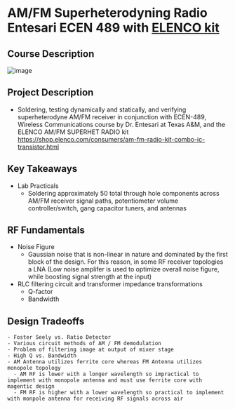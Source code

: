 # AM/FM Superheterodyning Radio Entesari ECEN 489 with [ELENCO kit](https://shop.elenco.com/consumers/am-fm-radio-kit-combo-ic-transistor.html)


## Course Description

![image](https://user-images.githubusercontent.com/61887299/236608637-a8c97562-3681-472e-aec6-9c9105861309.png)


## Project Description
- Soldering, testing dynamically and statically, and verifying superheterodyne AM/FM receiver in conjunction with ECEN-489, Wireless Communications course by Dr. Entesari at Texas A&amp;M, and  the ELENCO AM/FM SUPERHET RADIO kit https://shop.elenco.com/consumers/am-fm-radio-kit-combo-ic-transistor.html 

## Key Takeaways 
- Lab Practicals
  - Soldering approximately 50 total through hole components across AM/FM receiver signal paths, potentiometer volume controller/switch, gang capacitor tuners, and antennas
  
## RF Fundamentals
 - Noise Figure
    - Gaussian noise that is non-linear in nature and dominated by the first block of the design. For this reason, in some RF receiver topologies a LNA (Low noise amplifer is used to optimize overall noise figure, while boosting signal strength at the input)
- RLC filtering circuit and transformer impedance transformations
  - Q-factor
  - Bandwidth
  
## Design Tradeoffs
    - Foster Seely vs. Ratio Detector
    - Various circuit methods of AM / FM demodulation
    - Problem of filtering image at output of mixer stage
    - High Q vs. Bandwidth
    - AM Antenna utilizes ferrite core whereas FM Antenna utilizes monopole topology
      - AM RF is lower with a longer wavelength so impractical to implement with monopole antenna and must use ferrite core with magentic design
      - FM RF is higher with a lower wavelength so practical to implement with monpole antenna for receiving RF signals across air
  
  
